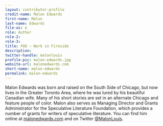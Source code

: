 ```yaml
---
layout: contributor-profile
credit-name: Malon Edwards
first-name: Malon
last-name: Edwards
file-as: e
role: Author
role-2:
role-3:
title: FOO — Work in Fireside
description: 
twitter-handle: malonlouis
profile-pic: malon-edwards.jpg
website-url: malonedwards.com
short-name: malon-edwards
permalink: malon-edwards
---
```


Malon Edwards was born and raised on the South Side of Chicago, but now lives in the Greater Toronto Area, where he was lured by his beautiful Canadian wife. Many of his short stories are set in an alternate Chicago and feature people of color. Malon also serves as Managing Director and Grants Administrator for the Speculative Literature Foundation, which provides a number of grants for writers of speculative literature. You can find him online at [malonedwards.com](http://www.malonedwards.com) and on Twitter [@MalonLouis](https://twitter.com/malonlouis).
